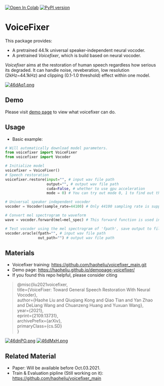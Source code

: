 [![Open In Colab](https://colab.research.google.com/assets/colab-badge.svg)](https://colab.research.google.com/drive/1HYYUepIsl2aXsdET6P_AmNVXuWP1MCMf?usp=sharing) [![PyPI version](https://badge.fury.io/py/voicefixer.svg)](https://badge.fury.io/py/voicefixer)

# VoiceFixer

This package provides: 
- A pretrained 44.1k universal speaker-independent neural vocoder.
- A pretrained *Voicefixer*, which is build based on neural vocoder.

*Voicefixer* aims at the restoration of human speech regardless how serious its degraded. It can handle noise, reveberation, low resolution (2kHz~44.1kHz) and clipping (0.1-1.0 threshold) effect within one model.

[![46dAq1.png](https://z3.ax1x.com/2021/09/26/46dAq1.png)](https://imgtu.com/i/46dAq1)

## Demo

Please visit [demo page](https://haoheliu.github.io/demopage-voicefixer/) to view what voicefixer can do.

## Usage

- Basic example:

```python
# Will automatically download model parameters.
from voicefixer import VoiceFixer
from voicefixer import Vocoder

# Initialize model
voicefixer = VoiceFixer()
# Speech restoration
voicefixer.restore(input="", # input wav file path
                   output="", # output wav file path
                   cuda=False, # whether to use gpu acceleration
                   mode = 0) # You can try out mode 0, 1 to find out the best result

# Universal speaker independent vocoder
vocoder = Vocoder(sample_rate=44100) # Only 44100 sampling rate is supported.

# Convert mel spectrogram to waveform
wave = vocoder.forward(mel=mel_spec) # This forward function is used in the following oracle function.

# Test vocoder using the mel spectrogram of 'fpath', save output to file out_path
vocoder.oracle(fpath="", # input wav file path
               out_path="") # output wav file path
```
## Materials
- Voicefixer training: https://github.com/haoheliu/voicefixer_main.git
- Demo page: https://haoheliu.github.io/demopage-voicefixer/ 
- If you found this repo helpful, please consider citing

>   @misc{liu2021voicefixer,   
>       title={VoiceFixer: Toward General Speech Restoration With Neural Vocoder},   
>       author={Haohe Liu and Qiuqiang Kong and Qiao Tian and Yan Zhao and DeLiang Wang and Chuanzeng Huang and Yuxuan Wang},  
>       year={2021},  
>       eprint={2109.13731},  
>       archivePrefix={arXiv},  
>       primaryClass={cs.SD}  
>   }


[![46dnPO.png](https://z3.ax1x.com/2021/09/26/46dnPO.png)](https://imgtu.com/i/46dnPO)
[![46dMxH.png](https://z3.ax1x.com/2021/09/26/46dMxH.png)](https://imgtu.com/i/46dMxH)


## Related Material

- Paper: Will be available before Oct.03.2021.
- Train & Evaluation pipline (Still working on it): https://github.com/haoheliu/voicefixer_main











